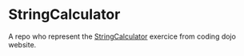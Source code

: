 # StringCalculator
A repo who represent the [StringCalculator](https://codingdojo.org/kata/StringCalculator/) exercice from coding dojo website.
